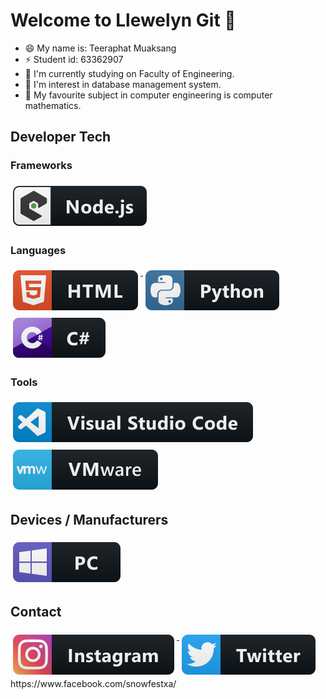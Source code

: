 # Welcome to Llewelyn Git :rocket:

- 😄 My name is: Teeraphat Muaksang
- ⚡ Student id: 63362907
- 🔭 I'm currently studying on Faculty of Engineering.
- :open_file_folder: I'm interest in database management system.
- :book: My favourite subject in computer engineering is computer mathematics.
## Developer Tech


### Frameworks 
<p align="left">
<a href="#">
<a href="#">
    <img src="svg/dev/frameworks/nodejs_larger.svg" alt="nodejs_larger" style="vertical-align:top; margin:6px 4px">
  </a> 

</p>

### Languages 
<p align="left">
<a href="#">
    <img src="svg/dev/languages/html.svg" alt="html" style="vertical-align:top; margin:6px 4px">
  </a> 

<a href="#">
    <img src="svg/dev/languages/python.svg" alt="python" style="vertical-align:top; margin:6px 4px">
  </a> 

<a href="#">
    <img src="svg/dev/languages/csharp.svg" alt="csharp" style="vertical-align:top; margin:6px 4px">
  </a> 

</P>

### Tools 
<p align="left">
<a href="#">
    <img src="svg/dev/tools/visualstudio_code.svg" alt="visualstudio_code" style="vertical-align:top; margin:6px 4px">
  </a>

 <a href="#">
    <img src="svg/dev/tools/vmware.svg" alt="vmware" style="vertical-align:top; margin:6px 4px">
  </a> 

</P>

## Devices / Manufacturers
<p align="left">
<a href="#">
    <img src="svg/devices/pc.svg" alt="pc" style="vertical-align:top; margin:6px 4px">
  </a>
</p>


## Contact
<p align="left">
<a href="#">
    <img src="svg/social/instagram.svg" alt="instagram" style="vertical-align:top; margin:6px 4px">
  </a> 

<a href="#">
    <img src="svg/social/twitter.svg" alt="twitter" style="vertical-align:top; margin:6px 4px">
  </a>
https://www.facebook.com/snowfestxa/

